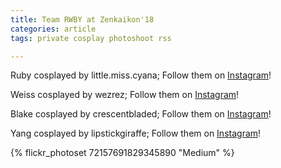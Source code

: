 ```yaml
---
title: Team RWBY at Zenkaikon'18
categories: article
tags: private cosplay photoshoot rss

---
```


Ruby cosplayed by little.miss.cyana; Follow them on [Instagram](https://www.instagram.com/little.miss.cyana)!

Weiss cosplayed by wezrez; Follow them on [Instagram](https://www.instagram.com/wezrez)!

Blake cosplayed by crescentbladed; Follow them on [Instagram](https://www.instagram.com/crescentbladed)!

Yang cosplayed by lipstickgiraffe; Follow them on [Instagram](https://www.instagram.com/lipstickgiraffe)!

{% flickr_photoset 72157691829345890 "Medium" %}